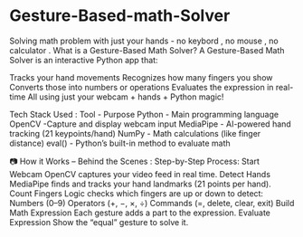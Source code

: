 # Gesture-Based-math-Solver
Solving math problem with just your hands - no keybord , no mouse , no calculator .
 What is a Gesture-Based Math Solver?
A Gesture-Based Math Solver is an interactive Python app that:

Tracks your hand movements
Recognizes how many fingers you show
Converts those into numbers or operations
Evaluates the expression in real-time
All using just your webcam + hands + Python magic!

Tech Stack Used :
Tool	- Purpose
Python -	Main programming language
OpenCV	-Capture and display webcam input
MediaPipe -	AI-powered hand tracking (21 keypoints/hand)
NumPy -	Math calculations (like finger distance)
eval() -	Python’s built-in method to evaluate math

📷 How it Works – Behind the Scenes :
Step-by-Step Process:
Start Webcam
OpenCV captures your video feed in real time.
Detect Hands
MediaPipe finds and tracks your hand landmarks (21 points per hand).
Count Fingers
Logic checks which fingers are up or down to detect:
Numbers (0–9)
Operators (+, −, ×, ÷)
Commands (=, delete, clear, exit)
Build Math Expression
Each gesture adds a part to the expression.
Evaluate Expression
Show the “equal” gesture to solve it.
